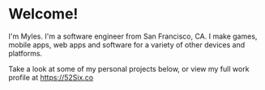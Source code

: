 <h1>Welcome!</h1>

I'm Myles. I'm a software engineer from San Francisco, CA. I make games, mobile apps, web apps and software for a variety of other devices and platforms.

Take a look at some of my personal projects below, or view my full work profile at https://52Six.co
